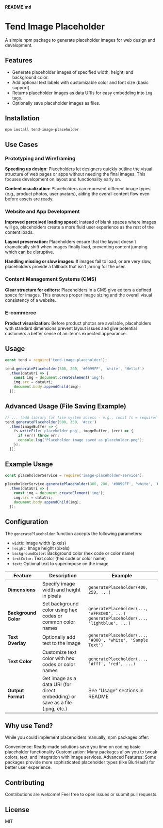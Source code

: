 **README.md**

# Tend Image Placeholder

A simple npm package to generate placeholder images for web design and development.

## **Features**

* Generate placeholder images of specified width, height, and background color.
* Add optional text labels with customizable color and font size (basic support).
* Returns placeholder images as data URIs for easy embedding into `img` tags.
* Optionally save placeholder images as files.

## **Installation**

```bash
npm install tend-image-placeholder
```

## **Use Cases**

### Prototyping and Wireframing

**Speeding up design:** Placeholders let designers quickly outline the visual structure of web pages or apps without needing the final images. This focuses development on layout and functionality early on.

**Content visualization:** Placeholders can represent different image types (e.g., product photos, user avatars), aiding the overall content flow even before assets are ready.

### Website and App Development

**Improved perceived loading speed:** Instead of blank spaces where images will go, placeholders create a more fluid user experience as the rest of the content loads.

**Layout preservation:** Placeholders ensure that the layout doesn't dramatically shift when images finally load, preventing content jumping which can be disruptive.

**Handling missing or slow images:** If images fail to load, or are very slow, placeholders provide a fallback that isn't jarring for the user.

### Content Management Systems (CMS)

**Clear structure for editors:** Placeholders in a CMS give editors a defined space for images. This ensures proper image sizing and the overall visual consistency of a website.

### E-commerce

**Product visualization:** Before product photos are available, placeholders with standard dimensions prevent layout issues and give potential customers a better sense of an item's expected appearance.

## **Usage**

```javascript
const tend = require('tend-image-placeholder');

tend.generatePlaceholder(300, 200, '#0099FF', 'white', 'Hello!')
  .then(dataUri => {
    const img = document.createElement('img');
    img.src = dataUri;
    document.body.appendChild(img);
  });
```

## **Advanced Usage (File Saving Example)**

```javascript
// ... (add library for file system access - e.g., const fs = require('fs'))
tend.generatePlaceholder(500, 350, '#ccc')
  .then(imageBuffer => {
    fs.writeFile('placeholder.png', imageBuffer, (err) => {
      if (err) throw err; 
      console.log('Placeholder image saved as placeholder.png');
    });
  });
```


## **Example Usage**

```javascript
const placeholderService = require('image-placeholder-service');

placeholderService.generatePlaceholder(300, 200, '#0099FF', 'white', 'Hello!')
  .then(dataUri => {
    const img = document.createElement('img');
    img.src = dataUri;
    document.body.appendChild(img);
  });
```

## **Configuration**

The `generatePlaceholder` function accepts the following parameters:

* `width`: Image width (pixels)
* `height`: Image height (pixels)
* `backgroundColor`: Background color (hex code or color name)
* `textColor`: Text color (hex code or color name)
* `text`: Optional text to superimpose on the image


| Feature  | Description | Example | 
|---|---|---|
| **Dimensions** | Specify image width and height in pixels |  `generatePlaceholder(400, 250, ...)` |
| **Background Color** | Set background color using hex codes or common color names  | `generatePlaceholder(..., '#FF8C00', ...)` <br> `generatePlaceholder(..., 'lightblue', ...)` |
| **Text Overlay** | Optionally add text to the image | `generatePlaceholder(..., '#000', 'white', 'Sample Text')` |
| **Text Color** | Customize text color with hex codes or color names | `generatePlaceholder(..., '#fff', 'red', ...)` |
| **Output Format**  | Get image as a data URI (for direct embedding) or save as a file (.png, etc.) | See "Usage" sections in README |


## **Why use Tend?**

While you could implement placeholders manually, npm packages offer:

Convenience: Ready-made solutions save you time on coding basic placeholder functionality
Customization: Many packages allow you to tweak colors, text, and integration with image services.
Advanced Features: Some packages provide more sophisticated placeholder types (like BlurHash) for better user experience.

## **Contributing**

Contributions are welcome! Feel free to open issues or submit pull requests.

## **License**

MIT
